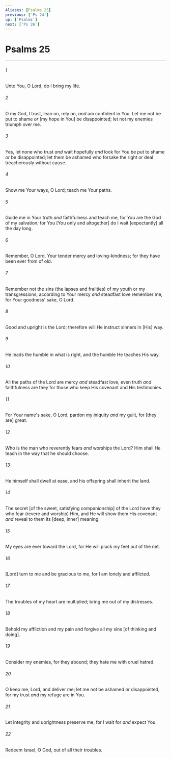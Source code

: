 ```yaml
---
Aliases: [Psalms 25]
previous: ['Ps 24']
up: ['Psalms']
next: ['Ps 26']
---
```

# Psalms 25

***














###### 1 






Unto You, O Lord, do I bring my life. 













###### 2 






O my God, I trust, lean on, rely on, _and_ am confident in You. Let me not be put to shame _or_ [my hope in You] be disappointed; let not my enemies triumph over me. 













###### 3 






Yes, let none who trust _and_ wait hopefully _and_ look for You be put to shame _or_ be disappointed; let them be ashamed who forsake the right _or_ deal treacherously without cause. 













###### 4 






Show me Your ways, O Lord; teach me Your paths. 













###### 5 






Guide me in Your truth _and_ faithfulness and teach me, for You are the God of my salvation; for You [You only and altogether] do I wait [expectantly] all the day long. 













###### 6 






Remember, O Lord, Your tender mercy and loving-kindness; for they have been ever from of old. 













###### 7 






Remember not the sins (the lapses and frailties) of my youth or my transgressions; according to Your mercy _and_ steadfast love remember me, for Your goodness' sake, O Lord. 













###### 8 






Good and upright is the Lord; therefore will He instruct sinners in [His] way. 













###### 9 






He leads the humble in what is right, and the humble He teaches His way. 













###### 10 






All the paths of the Lord are mercy _and_ steadfast love, even truth _and_ faithfulness are they for those who keep His covenant and His testimonies. 













###### 11 






For Your name's sake, O Lord, pardon my iniquity _and_ my guilt, for [they are] great. 













###### 12 






Who is the man who reverently fears _and_ worships the Lord? Him shall He teach in the way that he should choose. 













###### 13 






He himself shall dwell at ease, and his offspring shall inherit the land. 













###### 14 






The secret [of the sweet, satisfying companionship] of the Lord have they who fear (revere and worship) Him, and He will show them His covenant _and_ reveal to them its [deep, inner] meaning. 













###### 15 






My eyes are ever toward the Lord, for He will pluck my feet out of the net. 













###### 16 






[Lord] turn to me and be gracious to me, for I am lonely and afflicted. 













###### 17 






The troubles of my heart are multiplied; bring me out of my distresses. 













###### 18 






Behold my affliction and my pain and forgive all my sins [of thinking and doing]. 













###### 19 






Consider my enemies, for they abound; they hate me with cruel hatred. 













###### 20 






O keep me, Lord, and deliver me; let me not be ashamed _or_ disappointed, for my trust _and_ my refuge are in You. 













###### 21 






Let integrity and uprightness preserve me, for I wait for _and_ expect You. 













###### 22 






Redeem Israel, O God, out of all their troubles.
